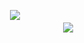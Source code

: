  ㅤㅤㅤㅤㅤㅤㅤ  ㅤㅤㅤㅤㅤㅤㅤ  ㅤㅤㅤㅤㅤㅤㅤㅤㅤ ![](https://fontmeme.com/permalink/241213/7c3a414781bea01022b478cb3d2600d4.png)
 ㅤㅤㅤㅤㅤㅤㅤ  ㅤㅤㅤㅤㅤㅤㅤ  ㅤㅤㅤㅤㅤㅤㅤ  ㅤㅤㅤㅤㅤㅤㅤ  ㅤㅤㅤㅤㅤㅤㅤ ㅤㅤㅤㅤㅤㅤㅤ  ![](https://i.pinimg.com/736x/8c/61/56/8c615653a1d4098126f9725667996cb9.jpg)
